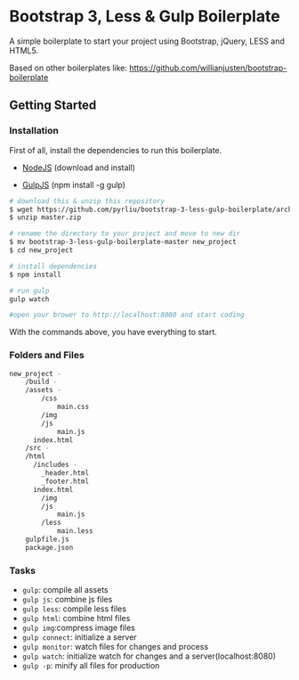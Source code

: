 # Bootstrap 3, Less & Gulp Boilerplate

A simple boilerplate to start your project using Bootstrap, jQuery, LESS and HTML5.

Based on other boilerplates like:
https://github.com/willianjusten/bootstrap-boilerplate

## Getting Started

### Installation

First of all, install the dependencies to run this boilerplate.

- [NodeJS](http://nodejs.org/)
  (download and install)

- [GulpJS](http://gulpjs.com/)
  (npm install -g gulp)


```sh
# download this & unzip this repository
$ wget https://github.com/pyrliu/bootstrap-3-less-gulp-boilerplate/archive/master.zip
$ unzip master.zip

# rename the directory to your project and move to new dir
$ mv bootstrap-3-less-gulp-boilerplate-master new_project
$ cd new_project

# install dependencies
$ npm install

# run gulp
gulp watch

#open your brower to http://localhost:8080 and start coding
```

With the commands above, you have everything to start.

### Folders and Files

```sh
new_project -
	/build -
    /assets -
  		/css
  			main.css
  		/img
  		/js
  			main.js
      index.html
	/src -
    /html
      /includes -
        _header.html
        _footer.html
      index.html
		/img
		/js
			main.js
		/less
			main.less
	gulpfile.js
	package.json
```

### Tasks

- `gulp`: compile all assets
- `gulp js`: combine js files
- `gulp less`: compile less files
- `gulp html`: combine html files
- `gulp img`:compress image files
- `gulp connect`: initialize a server
- `gulp monitor`: watch files for changes and process
- `gulp watch`: initialize watch for changes and a server(localhost:8080)
- `gulp -p`: minify all files for production
